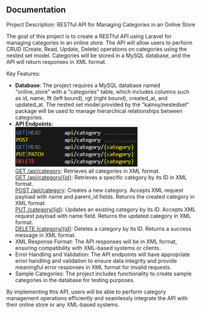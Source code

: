 <h2>Documentation</h2>

<p>
Project Description: RESTful API for Managing Categories in an Online Store

The goal of this project is to create a RESTful API using Laravel for managing categories in an online store. The API will allow users to perform CRUD (Create, Read, Update, Delete) operations on categories using the nested set model. Categories will be stored in a MySQL database, and the API will return responses in XML format.

Key Features: 

<ul>
<li>
<b>Database</b>: The project requires a MySQL database named "online_store" with a "categories" table, which includes columns such as id, name, lft (left bound), rgt (right bound), created_at, and updated_at. The nested set model provided by the "kalnoy/nestedset" package will be used to manage hierarchical relationships between categories.
</li>
<li>
<b>API Endpoints:</b>
<br>
<img src='routes.png'>
<br>
<u>GET /api/category</u>: Retrieves all categories in XML format.<br>
<u>GET /api/category/{id}</u>: Retrieves a specific category by its ID in XML format.<br>
<u>POST /api/category</u>: Creates a new category. Accepts XML request payload with name and parent_id fields. Returns the created category in XML format.<br>
<u>PUT /category/{id}</u>: Updates an existing category by its ID. Accepts XML request payload with name field. Returns the updated category in XML format.<br>
<u>DELETE /category/{id}</u>: Deletes a category by its ID. Returns a success message in XML format.
</li>
<li>
XML Response Format: The API responses will be in XML format, ensuring compatibility with XML-based systems or clients.
</li>
<li>
Error Handling and Validation: The API endpoints will have appropriate error handling and validation to ensure data integrity and provide meaningful error responses in XML format for invalid requests.
</li>
<li>
Sample Categories: The project includes functionality to create sample categories in the database for testing purposes.
</li>
</ul>

</p>

<p>
By implementing this API, users will be able to perform category management operations efficiently and seamlessly integrate the API with their online store or any XML-based systems.
</p>